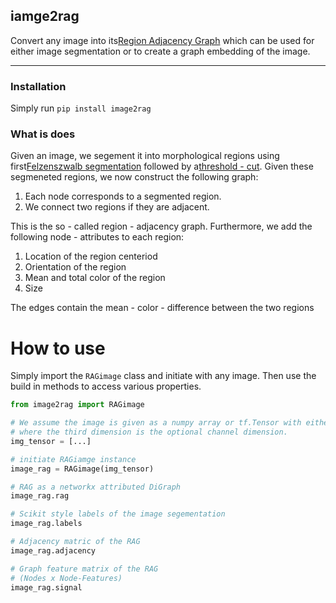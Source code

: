 ## iamge2rag

Convert any image into its[Region Adjacency Graph](https://ieeexplore.ieee.org/document/841950) which can be used for either image segmentation or to create a graph embedding of the image.

<hr>

### Installation

Simply run `pip install image2rag`

### What is does

Given an image, we segement it into morphological regions using first[Felzenszwalb segmentation](http://people.cs.uchicago.edu/~pff/papers/seg-ijcv.pdf) followed by a[threshold - cut](https://ieeexplore.ieee.org/document/841950). Given these segmeneted regions, we now construct the following graph:

1. Each node corresponds to a segmented region.
2. We connect two regions if they are adjacent.

This is the so - called region - adjacency graph. Furthermore, we add the following node - attributes to each region:

1. Location of the region centeriod
2. Orientation of the region
3. Mean and total color of the region
4. Size

The edges contain the mean - color - difference between the two regions

# How to use

Simply import the `RAGimage` class and initiate with any image. Then use the build in methods to access various properties.


```python
from image2rag import RAGimage

# We assume the image is given as a numpy array or tf.Tensor with either 2 or 3 dimensions
# where the third dimension is the optional channel dimension.
img_tensor = [...]

# initiate RAGiamge instance
image_rag = RAGimage(img_tensor)

# RAG as a networkx attributed DiGraph
image_rag.rag

# Scikit style labels of the image segementation
image_rag.labels

# Adjacency matric of the RAG
image_rag.adjacency

# Graph feature matrix of the RAG
# (Nodes x Node-Features)
image_rag.signal
```
